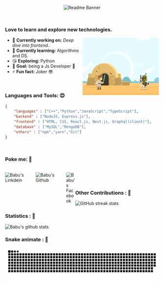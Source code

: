 <p align="center">
  <img src="https://i.ibb.co/F5KKnxN/shakilbabu-intro-1-1.png" width="1280" title="Readme Banner">
</p>

<br/>

### Love to learn and explore new technologies.
<img align="right" alt="GIF" width="250px" src="https://github.com/amandewatnitrr/amandewatnitrr/blob/main/terminal.gif" />

- 🔭 **Currently working on:** *Deep dive into frontend.*.
- 📖 __Currently learning:__ Algorithms and DS.
- 😘 __Exploring:__ Python
- 🥅 __Goal:__ being a Js Developer 💙 
- ⚡ __Fun fact:__ Joker 😎

<br/>

### Languages and Tools: 😍

```json
{
    "languages" : ["C++","Python","JavaScript","TypeScript"],
    "backend" : ["NodeJS, Express.js"],
    "frontend" : ["HTML, CSS, React.js, Next.js, Graphql(client)"],
    "database" : ["MySQL","MongoDB"],
    "others" : ["npm","yarn","Git"]
}
```
<br/>

### Poke me: 🥰

<br/>

<a href="https://www.linkedin.com/in/shakil-babu-b1a144211/">
  <img align="left" alt="Babu's Linkdein" width="100px" src="https://img.shields.io/badge/Linkedin-0A66C2?style=for-the-badge&logo=Linkedin&logoColor=white" />
</a>
<a href="https://github.com/shakil-babu">
  <img align="left" alt="Babu's Github" width="100px" src="https://img.shields.io/badge/Github-181717?style=for-the-badge&logo=Github&logoColor=white" />
</a>
<a href="https://www.facebook.com/profile.php?id=100025305922873">
  <img align="left" alt="Babu's Facebook" width="30px" src="https://image.flaticon.com/icons/png/512/725/725289.png" />
</a>

<br/>
<br/>

### Other Contributions : 🥰

![GitHub streak stats](https://github-readme-streak-stats.herokuapp.com/?user=Shakil-Babu)  


### Statistics : 🙂

![Babu's github stats](https://github-readme-stats.vercel.app/api?username=Shakil-Babu&theme=highcontrast&show_icons=true)

### Snake animate : 🙂

![github contribution grid snake animation](https://raw.githubusercontent.com/platane/platane/output/github-contribution-grid-snake.svg)

